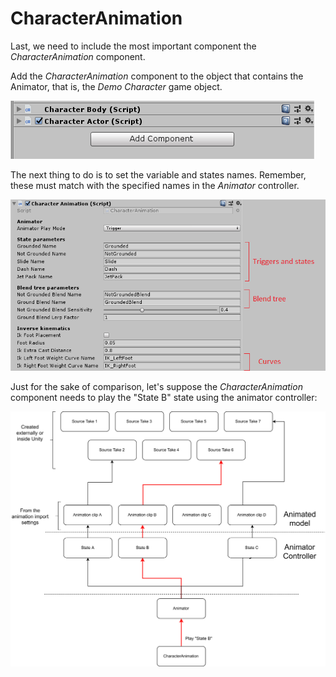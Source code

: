 # CharacterAnimation

Last, we need to include the most important component the _CharacterAnimation_ component.



Add the _CharacterAnimation_ component to the object that contains the Animator, that is, the _Demo Character_ game object.

![](../../../.gitbook/assets/imagen%20%283%29.png)

 The next thing to do is to set the variable and states names. Remember, these must match with the specified names in the _Animator_ controller.

![](../../../.gitbook/assets/imagen%20%2825%29.png)

Just for the sake of comparison, let's suppose the _CharacterAnimation_ component needs to play the "State B" state using the animator controller:

![](../../../.gitbook/assets/animator_canimation.png)

